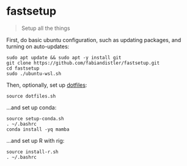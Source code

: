 # fastsetup
> Setup all the things

First, do basic ubuntu configuration, such as updating packages, and turning on auto-updates:

```
sudo apt update && sudo apt -y install git
git clone https://github.com/fabiandistler/fastsetup.git
cd fastsetup
sudo ./ubuntu-wsl.sh
```

Then, optionally, set up [dotfiles](https://github.com/fabiandistler/dotfiles):

    source dotfiles.sh

...and set up conda:

```
source setup-conda.sh
. ~/.bashrc
conda install -yq mamba
```

...and set up R with rig:

```
source install-r.sh
. ~/.bashrc
```

